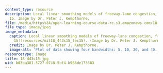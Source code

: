 ```yaml
---
content_type: resource
description: Local linear smoothing models of freeway-lane congestion, from lecture
  15. Image by Dr. Peter J. Kempthorne.
file: /media/https%3A/open-learning-course-data-rc.s3.amazonaws.com/18-443-statistics-for-applications-spring-2015/b03ba381572707485bf4b963de173383_18-443s15.jpg
file_type: image/jpeg
image_metadata:
  caption: Local linear smoothing models of freeway-lane congestion, from [Lecture
    15](resources/mit18_443s15_lec15). (Image by Dr. Peter J. Kempthorne.)
  credit: Image by Dr. Peter J. Kempthorne.
  image-alt: 'Plot of data showing four bandwidths: 5, 10, 20, and 40.'
resourcetype: Image
title: 18-443s15.jpg
uid: b03ba381-5727-0748-5bf4-b963de173383
---
```

